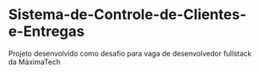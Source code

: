 # Sistema-de-Controle-de-Clientes-e-Entregas
Projeto desenvolvido como desafio para vaga de desenvolvedor fullstack da MáximaTech
